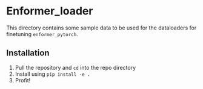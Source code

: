 # Enformer_loader

This directory contains some sample data to be used for the dataloaders for finetuning `enformer_pytorch`.

## Installation
1. Pull the repository and `cd` into the repo directory
2. Install using `pip install -e .`
3. Profit!

